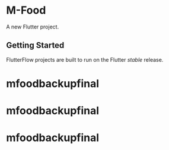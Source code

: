 # M-Food

A new Flutter project.

## Getting Started

FlutterFlow projects are built to run on the Flutter _stable_ release.
# mfoodbackupfinal
# mfoodbackupfinal
# mfoodbackupfinal
